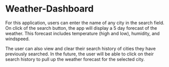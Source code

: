 # Weather-Dashboard

For this application, users can enter the name of any city in the search field. On click of the search button, the app will display a 5 day forecast of the weather.
This forecast includes temperature (high and low), humidity, and windspeed.

The user can also view and clear their search history of cities they have previously searched. In the future, the user will be able to click on their search history to pull up the weather forecast for the selected city.
